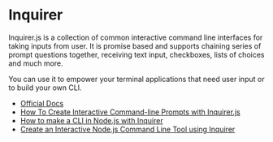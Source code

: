# Inquirer

Inquirer.js is a collection of common interactive command line interfaces for taking inputs from user.
It is promise based and supports chaining series of prompt questions together, receiving text input, checkboxes, lists of choices and much more.

You can use it to empower your terminal applications that need user input or to build your own CLI.

- [Official Docs](https://github.com/SBoudrias/Inquirer.js#readme)
- [How To Create Interactive Command-line Prompts with Inquirer.js](https://www.digitalocean.com/community/tutorials/nodejs-interactive-command-line-prompts)
- [How to make a CLI in Node.js with Inquirer](https://www.youtube.com/watch?v=0xjfkl9nODQ)
- [Create an Interactive Node.js Command Line Tool using Inquirer](https://egghead.io/lessons/node-js-create-an-interactive-node-js-command-line-tool-using-inquirer)
